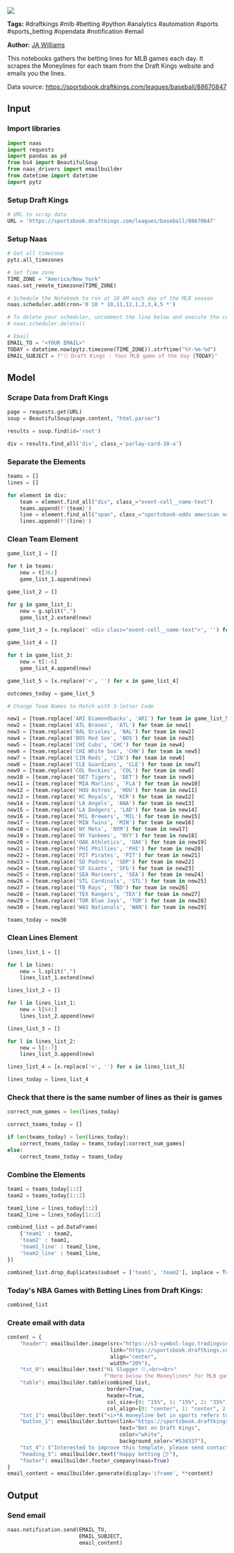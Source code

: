 <a href="https://app.naas.ai/user-redirect/naas/downloader?url=https://raw.githubusercontent.com/jupyter-naas/awesome-notebooks/master/Draft%20Kings/Draft_Kings_Get_MLB_Moneylines.ipynb" target="_parent"><img src="https://naasai-public.s3.eu-west-3.amazonaws.com/open_in_naas.svg"/></a>

**Tags:** #draftkings #mlb #betting #python #analytics #automation #sports #sports_betting #opendata #notification #email

**Author:** [JA Williams](https://www.linkedin.com/in/ja-williams-529517187/)

This notebooks gathers the betting lines for MLB games each day. It scrapes the Moneylines for each team from the Draft Kings website and emails you the lines.

Data source: https://sportsbook.draftkings.com/leagues/baseball/88670847

## Input

### Import libraries


```python
import naas
import requests
import pandas as pd
from bs4 import BeautifulSoup
from naas_drivers import emailbuilder
from datetime import datetime
import pytz
```

### Setup Draft Kings


```python
# URL to scrap data
URL = 'https://sportsbook.draftkings.com/leagues/baseball/88670847'
```

### Setup Naas


```python
# Get all timezone
pytz.all_timezones
```


```python
# Set Time zone
TIME_ZONE = "America/New_York"
naas.set_remote_timezone(TIME_ZONE)
```


```python
# Schedule the Notebook to run at 10 AM each day of the MLB season
naas.scheduler.add(cron='0 10 * 10,11,12,1,2,3,4,5 *')

# To delete your scheduler, uncomment the line below and execute the cell
# naas.scheduler.delete()
```


```python
# Email
EMAIL_TO = "<YOUR EMAIL>"
TODAY = datetime.now(pytz.timezone(TIME_ZONE)).strftime("%Y-%m-%d")
EMAIL_SUBJECT = f"⚾ Draft Kings : Your MLB game of the day {TODAY}"
```

## Model

### Scrape Data from Draft Kings


```python
page = requests.get(URL)
soup = BeautifulSoup(page.content, "html.parser")
```


```python
results = soup.find(id='root')
```


```python
div = results.find_all('div', class_='parlay-card-10-a')
```

### Separate the Elements


```python
teams = []
lines = []

for element in div:
    team = element.find_all("div", class_="event-cell__name-text")
    teams.append(f'{team}')
    line = element.find_all("span", class_="sportsbook-odds american no-margin default-color")
    lines.append(f'{line}')
```

### Clean Team Element


```python
game_list_1 = []

for t in teams:
    new = t[36:]
    game_list_1.append(new)

```


```python
game_list_2 = []

for g in game_list_1:
    new = g.split(",")
    game_list_2.extend(new)
```


```python
game_list_3 = [x.replace(' <div class="event-cell__name-text">', '') for x in game_list_2]
```


```python
game_list_4 = []

for t in game_list_3:
    new = t[:-6]
    game_list_4.append(new)
```


```python
game_list_5 = [x.replace('<', '') for x in game_list_4]
```


```python
outcomes_today = game_list_5
```


```python
# Change Team Names to Match with 3-letter Code

new1 = [team.replace('ARI Diamondbacks', 'ARI') for team in game_list_5]
new2 = [team.replace('ATL Braves', 'ATL') for team in new1]
new3 = [team.replace('BAL Orioles', 'BAL') for team in new2]
new4 = [team.replace('BOS Red Sox', 'BOS') for team in new3]
new5 = [team.replace('CHI Cubs', 'CHC') for team in new4]
new6 = [team.replace('CHI White Sox', 'CHW') for team in new5]
new7 = [team.replace('CIN Reds', 'CIN') for team in new6]
new8 = [team.replace('CLE Guardians', 'CLE') for team in new7]
new9 = [team.replace('COL Rockies', 'COL') for team in new8]
new10 = [team.replace('DET Tigers', 'DET') for team in new9]
new11 = [team.replace('MIA Marlins', 'FLA') for team in new10]
new12 = [team.replace('HOU Astros', 'HOU') for team in new11]
new13 = [team.replace('KC Royals', 'KCR') for team in new12]
new14 = [team.replace('LA Angels', 'ANA') for team in new13]
new15 = [team.replace('LA Dodgers', 'LAD') for team in new14]
new16 = [team.replace('MIL Brewers', 'MIL') for team in new15]
new17 = [team.replace('MIN Twins', 'MIN') for team in new16]
new18 = [team.replace('NY Mets', 'NYM') for team in new17]
new19 = [team.replace('NY Yankees', 'NYY') for team in new18]
new20 = [team.replace('OAK Athletics', 'OAK') for team in new19]
new21 = [team.replace('PHI Phillies', 'PHI') for team in new20]
new22 = [team.replace('PIT Pirates', 'PIT') for team in new21]
new23 = [team.replace('SD Padres', 'SDP') for team in new22]
new24 = [team.replace('SF Giants', 'SFG') for team in new23]
new25 = [team.replace('SEA Mariners', 'SEA') for team in new24]
new26 = [team.replace('STL Cardinals', 'STL') for team in new25]
new27 = [team.replace('TB Rays', 'TBD') for team in new26]
new28 = [team.replace('TEX Rangers', 'TEX') for team in new27]
new29 = [team.replace('TOR Blue Jays', 'TOR') for team in new28]
new30 = [team.replace('WAS Nationals', 'WAN') for team in new29]
```


```python
teams_today = new30
```

### Clean Lines Element


```python
lines_list_1 = []

for l in lines:
    new = l.split(",")
    lines_list_1.extend(new)
```


```python
lines_list_2 = []

for l in lines_list_1:
    new = l[64:]
    lines_list_2.append(new)
```


```python
lines_list_3 = []

for l in lines_list_2:
    new = l[:-7]
    lines_list_3.append(new)
```


```python
lines_list_4 = [x.replace('<', '') for x in lines_list_3]
```


```python
lines_today = lines_list_4
```

### Check that there is the same number of lines as their is games


```python
correct_num_games = len(lines_today)
```


```python
correct_teams_today = []

if len(teams_today) > len(lines_today):
    correct_teams_today = teams_today[:correct_num_games]
else:
    correct_teams_today = teams_today
```

### Combine the Elements


```python
team1 = teams_today[::2]
team2 = teams_today[1::2]

team1_line = lines_today[::2]
team2_line = lines_today[1::2]

combined_list = pd.DataFrame(
    {'team1' : team2, 
    'team2' : team1, 
    'team1_line' : team2_line, 
    'team2_line' : team1_line,
})

combined_list.drop_duplicates(subset = ['team1', 'team2'], inplace = True)
```

### Today's NBA Games with Betting Lines from Draft Kings:


```python
combined_list
```

### Create email with data


```python
content = {
    "header": emailbuilder.image(src="https://s3-symbol-logo.tradingview.com/draftkings--600.png",
                                 link="https://sportsbook.draftkings.com",
                                 align="center",
                                 width="20%"),
    "txt_0": emailbuilder.text("Hi Slugger ⚾,<br><br>"
                               f"Here below the Moneylines* for MLB games as of {TODAY} :<br>"),
    "table": emailbuilder.table(combined_list,
                                border=True,
                                header=True,
                                col_size={0: "15%", 1: "15%", 2: "35%", 3: "35%"},
                                col_align={0: "center", 1: "center", 2: "center", 3: "center"}),
    "txt_1": emailbuilder.text("<i>*A moneyline bet in sports refers to a wager on the winning team. Plus odds (+) mean that amount of money would be made on a $100 bet. (eg. +150 means if you bet $100, you would win $150 of profit, for a total return of $250). Minus odds (-) mean you would have to bet that amount of money to make $100 of profit. (eg. -150 means you would need to bet $150 to win $100 of profit, for a total return of $250).</i>"),
    "button_1": emailbuilder.button(link="https://sportsbook.draftkings.com",
                                    text="Bet on Draft Kings",
                                    color="white",
                                    background_color="#53d337"),
    "txt_4": ("Interested to improve this template, please send contact <a href='https://www.linkedin.com/in/ja-williams-529517187'>JA Williams<a/> or send a message to Naas Core Team at hello@naas.ai.<br><br>"),
    "heading_5": emailbuilder.text("Happy betting 💸!"),
    "footer": emailbuilder.footer_company(naas=True)
}
email_content = emailbuilder.generate(display='iframe', **content)
```

## Output

### Send email


```python
naas.notification.send(EMAIL_TO,
                       EMAIL_SUBJECT,
                       email_content)
```
